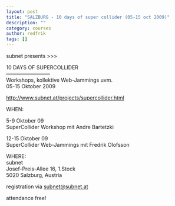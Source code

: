 ```yaml
---
layout: post
title: "SALZBURG - 10 days of super collider (05-15 oct 2009)"
description: ""
category: courses
author: redfrik
tags: []
---
```

<p>subnet presents &gt;&gt;&gt;</p>
<p>10 DAYS OF SUPERCOLLIDER<br />
&#8212;&#8212;&#8212;&#8212;&#8212;&#8212;&#8212;&#8212;&#8211;<br />
Workshops, kollektive Web-Jammings uvm.<br />
05-15 Oktober 2009</p>
<p><a href="http://www.subnet.at/projects/supercollider.html">http://www.subnet.at/projects/supercollider.html</a></p>
<p>WHEN:</p>
<p>5-9 Oktober 09<br />
SuperCollider Workshop mit Andre Bartetzki</p>
<p>12-15 Oktober 09<br />
SuperCollider Web-Jammings mit Fredrik Olofsson</p>
<p>WHERE:<br />
subnet<br />
Josef-Preis-Allee 16, 1.Stock<br />
5020 Salzburg, Austria</p>

registration via subnet@subnet.at

<p>attendance free!</p>
